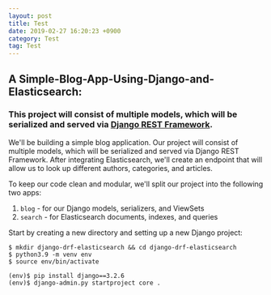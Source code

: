 ```yaml
---
layout: post
title: Test
date: 2019-02-27 16:20:23 +0900
category: Test
tag: Test
---
```


## A Simple-Blog-App-Using-Django-and-Elasticsearch: 

### This project will consist of multiple models, which will be serialized and served via <a href="https://www.django-rest-framework.org/">Django REST Framework</a>.


We'll be building a simple blog application. Our project will consist of multiple models, which will be serialized and served via Django REST Framework. After integrating Elasticsearch, we'll create an endpoint that will allow us to look up different authors, categories, and articles.

To keep our code clean and modular, we'll split our project into the following two apps:

1. ```blog``` - for our Django models, serializers, and ViewSets
2. ```search``` - for Elasticsearch documents, indexes, and queries


Start by creating a new directory and setting up a new Django project:

<pre><span></span><code>$ mkdir django-drf-elasticsearch <span class="o">&amp;&amp;</span> <span class="nb">cd</span> django-drf-elasticsearch
$ python3.9 -m venv env
$ <span class="nb">source</span> env/bin/activate

<span class="o">(</span>env<span class="o">)</span>$ pip install <span class="nv">django</span><span class="o">==</span><span class="m">3</span>.2.6
<span class="o">(</span>env<span class="o">)</span>$ django-admin.py startproject core .
</code></pre>


